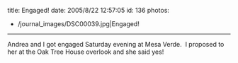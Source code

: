 title: Engaged!
date: 2005/8/22 12:57:05
id: 136
photos:
- /journal_images/DSC00039.jpg|Engaged!
---
Andrea and I got engaged Saturday evening at Mesa Verde.  I proposed to her at the Oak Tree House overlook and she said yes!